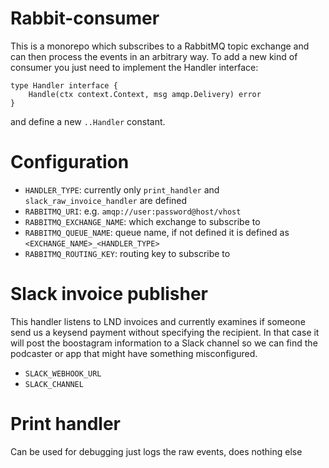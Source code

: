 # Rabbit-consumer

This is a monorepo which subscribes to a RabbitMQ topic exchange and can then process the events in an arbitrary way. To add a new kind of consumer you just need to implement the Handler interface:
```
type Handler interface {
	Handle(ctx context.Context, msg amqp.Delivery) error
}
```
and define a new `..Handler` constant.

# Configuration

- `HANDLER_TYPE`: currently only `print_handler` and `slack_raw_invoice_handler` are defined
- `RABBITMQ_URI`: e.g. `amqp://user:password@host/vhost`
- `RABBITMQ_EXCHANGE_NAME`: which exchange to subscribe to
- `RABBITMQ_QUEUE_NAME`: queue name, if not defined it is defined as `<EXCHANGE_NAME>_<HANDLER_TYPE>`
- `RABBITMQ_ROUTING_KEY`: routing key to subscribe to

# Slack invoice publisher
This handler listens to LND invoices and currently examines if someone send us a keysend payment without specifying the recipient. In that case it will post the boostagram information to a Slack channel so we can find the podcaster or app that might have something misconfigured.

- `SLACK_WEBHOOK_URL`
- `SLACK_CHANNEL`
# Print handler
Can be used for debugging just logs the raw events, does nothing else
